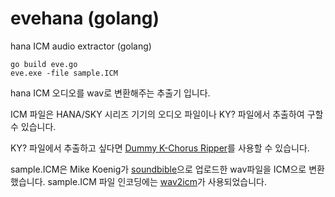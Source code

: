 # evehana (golang)
hana ICM audio extractor (golang)
<pre><code>go build eve.go
eve.exe -file sample.ICM
</code></pre>
hana ICM 오디오를 wav로 변환해주는 추출기 입니다. 

ICM 파일은 HANA/SKY 시리즈 기기의 오디오 파일이나 KY? 파일에서 추출하여 구할 수 있습니다. 

KY? 파일에서 추출하고 싶다면 [Dummy K-Chorus Ripper](https://github.com/ccvv804/dkcr)를 사용할 수 있습니다.

sample.ICM은 Mike Koenig가 [soundbible](https://soundbible.com/1003-Ta-Da.html)으로 업로드한 wav파일을 ICM으로 변환했습니다. sample.ICM 파일 인코딩에는 [wav2icm](https://github.com/ccvv804/wav2icm)가 사용되었습니다.
